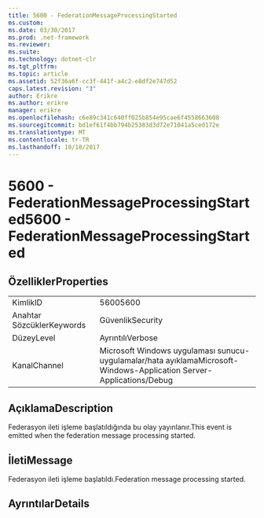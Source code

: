 ```yaml
---
title: 5600 - FederationMessageProcessingStarted
ms.custom: 
ms.date: 03/30/2017
ms.prod: .net-framework
ms.reviewer: 
ms.suite: 
ms.technology: dotnet-clr
ms.tgt_pltfrm: 
ms.topic: article
ms.assetid: 52f36a6f-cc3f-441f-a4c2-e8df2e747d52
caps.latest.revision: "3"
author: Erikre
ms.author: erikre
manager: erikre
ms.openlocfilehash: c6e89c341c640ff025b854e95cae6f4558663608
ms.sourcegitcommit: bd1ef61f4bb794b25383d3d72e71041a5ced172e
ms.translationtype: MT
ms.contentlocale: tr-TR
ms.lasthandoff: 10/18/2017
---
```

# <a name="5600---federationmessageprocessingstarted"></a><span data-ttu-id="3a5b2-102">5600 - FederationMessageProcessingStarted</span><span class="sxs-lookup"><span data-stu-id="3a5b2-102">5600 - FederationMessageProcessingStarted</span></span>
## <a name="properties"></a><span data-ttu-id="3a5b2-103">Özellikler</span><span class="sxs-lookup"><span data-stu-id="3a5b2-103">Properties</span></span>  
  
|||  
|-|-|  
|<span data-ttu-id="3a5b2-104">Kimlik</span><span class="sxs-lookup"><span data-stu-id="3a5b2-104">ID</span></span>|<span data-ttu-id="3a5b2-105">5600</span><span class="sxs-lookup"><span data-stu-id="3a5b2-105">5600</span></span>|  
|<span data-ttu-id="3a5b2-106">Anahtar Sözcükler</span><span class="sxs-lookup"><span data-stu-id="3a5b2-106">Keywords</span></span>|<span data-ttu-id="3a5b2-107">Güvenlik</span><span class="sxs-lookup"><span data-stu-id="3a5b2-107">Security</span></span>|  
|<span data-ttu-id="3a5b2-108">Düzey</span><span class="sxs-lookup"><span data-stu-id="3a5b2-108">Level</span></span>|<span data-ttu-id="3a5b2-109">Ayrıntılı</span><span class="sxs-lookup"><span data-stu-id="3a5b2-109">Verbose</span></span>|  
|<span data-ttu-id="3a5b2-110">Kanal</span><span class="sxs-lookup"><span data-stu-id="3a5b2-110">Channel</span></span>|<span data-ttu-id="3a5b2-111">Microsoft Windows uygulaması sunucu-uygulamalar/hata ayıklama</span><span class="sxs-lookup"><span data-stu-id="3a5b2-111">Microsoft-Windows-Application Server-Applications/Debug</span></span>|  
  
## <a name="description"></a><span data-ttu-id="3a5b2-112">Açıklama</span><span class="sxs-lookup"><span data-stu-id="3a5b2-112">Description</span></span>  
 <span data-ttu-id="3a5b2-113">Federasyon ileti işleme başlatıldığında bu olay yayınlanır.</span><span class="sxs-lookup"><span data-stu-id="3a5b2-113">This event is emitted when the federation message processing started.</span></span>  
  
## <a name="message"></a><span data-ttu-id="3a5b2-114">İleti</span><span class="sxs-lookup"><span data-stu-id="3a5b2-114">Message</span></span>  
 <span data-ttu-id="3a5b2-115">Federasyon ileti işleme başlatıldı.</span><span class="sxs-lookup"><span data-stu-id="3a5b2-115">Federation message processing started.</span></span>  
  
## <a name="details"></a><span data-ttu-id="3a5b2-116">Ayrıntılar</span><span class="sxs-lookup"><span data-stu-id="3a5b2-116">Details</span></span>
